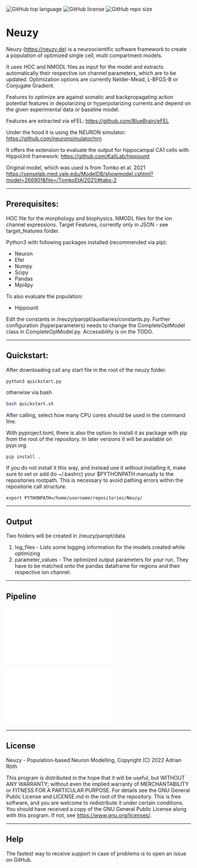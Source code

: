![GitHub top language](https://img.shields.io/github/languages/top/fanantenana-dev/neuzy.svg?style=for-the-badge)
![GitHub license](https://img.shields.io/github/license/fanantenana-dev/neuzy.svg?style=for-the-badge)
![GitHub repo size](https://img.shields.io/github/repo-size/fanantenana-dev/neuzy.svg?style=for-the-badge)

# Neuzy

Neuzy (https://neuzy.de) is a neuroscientific software framework to create a population of optimized single cell, multi compartment models.

It uses HOC and NMODL files as input for the model and extracts automatically their respective ion channel parameters, which are to be updated.
Optimization options are currently Nelder-Mead, L-BFGS-B or Conjugate Gradient. 

Features to optimize are against somatic and backpropagating action potential features in depolarizing or hyperpolarizing currents and depend on the given experimental data or baseline model.

Features are extracted via eFEL: https://github.com/BlueBrain/eFEL

Under the hood it is using the NEURON simulator: https://github.com/neuronsimulator/nrn

It offers the extension to evaluate the output for hippocampal CA1 cells with HippoUnit framework: https://github.com/KaliLab/hippounit

Original model, which was used is from Tomko et al. 2021 https://senselab.med.yale.edu/ModelDB/showmodel.cshtml?model=266901&file=/TomkoEtAl2021/#tabs-2

---

## Prerequisites:

HOC file for the morphology and biophysics.
NMODL files for the ion channel expressions.
Target Features, currently only in JSON - see target_features folder.

Python3 with following packages installed (recommended via pip):
  - Neuron
  - Efel
  - Numpy
  - Scipy
  - Pandas
  - Mpi4py

To also evaluate the population:
  - Hippounit

Edit the constants in /neuzy/paropt/auxiliaries/constants.py.
Further configuration (hyperparameters) needs to change the CompleteOptModel class in CompleteOptModel.py.
Accessibility is on the TODO.

---

## Quickstart:
After downloading call any start file in the root of the neuzy folder.

```bash
python3 quickstart.py
```
otherwise via bash
```bash
bash quickstart.sh 
```

After calling, select how many CPU cores should be used in the command line.

With pyproject.toml, there is also the option to install it as package with pip from the root of the repository.
In later versions it will be available on pypi.org.

```
pip install .
```

If you do not install it this way, and instead use it without installing it, 
make sure to set or add (to ~/.bashrc) your $PYTHONPATH manually to the repositories rootpath.
This is necessary to avoid pathing errors within the repositorie call structure.

```
export PYTHONPATH=/home/username/repositories/Neuzy/
```

---
## Output

Two folders will be created in /neuzy/paropt/data
1. log_files - Lists some logging information for the models created while optimizing
2. parameter_values - The optimized output parameters for your run. They have to be matched onto the pandas dataframe for regions and their respective ion channel.

---
## Pipeline
![Pipeline](./docs/figures/Pipeline.pdf)

![Implementation](./docs/figures/Implementation.pdf)

---
## License
Neuzy - Population-based Neuron Modelling, Copyright (C) 2022 Adrian Röth

This program is distributed in the hope that it will be useful, but WITHOUT ANY WARRANTY; 
without even the implied warranty of MERCHANTABILITY or FITNESS FOR A PARTICULAR PURPOSE.
For details see the GNU General Public License and LICENSE.md in the root of the repository.
This is free software, and you are welcome to redistribute it
under certain conditions.
You should have received a copy of the GNU General Public License
along with this program.  If not, see <https://www.gnu.org/licenses/>.

---
## Help
The fastest way to receive support in case of problems is to open an issue on GitHub.


